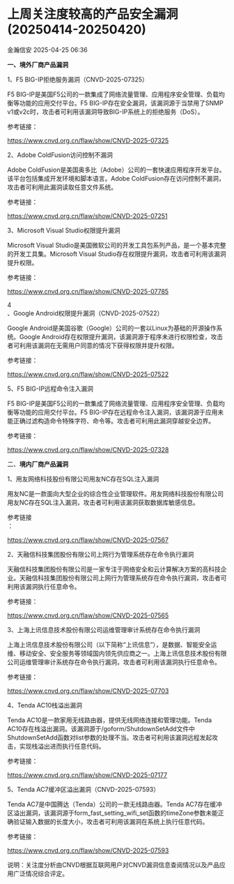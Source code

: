 #  上周关注度较高的产品安全漏洞(20250414-20250420)   
 金瀚信安   2025-04-25 06:36  
  
**一、境外厂商产品漏洞**  
  
1、F5 BIG-IP拒绝服务漏洞（CNVD-2025-07325）  
  
F5 BIG-IP是美国F5公司的一款集成了网络流量管理、应用程序安全管理、负载均衡等功能的应用交付平台。F5 BIG-IP存在安全漏洞，该漏洞源于当禁用了SNMP v1或v2c时，攻击者可利用该漏洞导致BIG-IP系统上的拒绝服务（DoS）。  
  
参考链接：  
  
https://www.cnvd.org.cn/flaw/show/CNVD-2025-07325  
  
2、Adobe ColdFusion访问控制不漏洞  
  
Adobe ColdFusion是美国奥多比（Adobe）公司的一套快速应用程序开发平台。该平台包括集成开发环境和脚本语言。Adobe ColdFusion存在访问控制不漏洞，攻击者可利用此漏洞读取任意文件系统。  
  
参考链接：  
  
https://www.cnvd.org.cn/flaw/show/CNVD-2025-07251  
  
3、Microsoft Visual Studio权限提升漏洞  
  
Microsoft Visual Studio是美国微软公司的开发工具包系列产品，是一个基本完整的开发工具集。Microsoft Visual Studio存在权限提升漏洞，攻击者可利用该漏洞提升权限。  
  
参考链接：  
  
https://www.cnvd.org.cn/flaw/show/CNVD-2025-07785  
  
4  
、Google Android权限提升漏洞（CNVD-2025-07522）  
  
Google Android是美国谷歌（Google）公司的一套以Linux为基础的开源操作系统。Google Android存在权限提升漏洞，该漏洞源于程序未进行权限检查，攻击者可利用该漏洞在无需用户同意的情况下获得权限并提升权限。  
  
参考链接：  
  
https://www.cnvd.org.cn/flaw/show/CNVD-2025-07522  
  
5、F5 BIG-IP远程命令注入漏洞  
  
F5 BIG-IP是美国F5公司的一款集成了网络流量管理、应用程序安全管理、负载均衡等功能的应用交付平台。F5 BIG-IP存在远程命令注入漏洞，该漏洞源于应用未能正确过滤构造命令特殊字符、命令等。攻击者可利用此漏洞穿越安全边界。  
  
参考链接：  
  
https://www.cnvd.org.cn/flaw/show/CNVD-2025-07328  
  
二、**境内厂商产品漏洞**  
  
1、用友网络科技股份有限公司用友NC存在SQL注入漏洞  
  
‌用友NC是一款面向大型企业的综合性企业管理软件。用友网络科技股份有限公司用友NC存在SQL注入漏洞，攻击者可利用该漏洞获取数据库敏感信息。  
  
参考链接  
：  
  
https://www.cnvd.org.cn/flaw/show/CNVD-2025-07567  
  
2、天融信科技集团股份有限公司上网行为管理系统存在命令执行漏洞  
  
天融信科技集团股份有限公司是一家专注于网络安全和云计算解决方案的高科技企业。‌天融信科技集团股份有限公司上网行为管理系统存在命令执行漏洞，攻击者可利用该漏洞执行任意命令。  
  
参考链接：  
  
https://www.cnvd.org.cn/flaw/show/CNVD-2025-07565  
  
3、上海上讯信息技术股份有限公司运维管理审计系统存在命令执行漏洞  
  
上海上讯信息技术股份有限公司（以下简称“上讯信息”），是数据、智能安全运维、移动安全、安全服务等领域国内领先供应商之一。上海上讯信息技术股份有限公司运维管理审计系统存在命令执行漏洞，攻击者可利用该漏洞执行任意命令。  
  
参考链接：  
  
https://www.cnvd.org.cn/flaw/show/CNVD-2025-07703  
  
4、Tenda AC10栈溢出漏洞  
  
Tenda AC10是一款家用无线路由器，提供无线网络连接和管理功能。Tenda AC10存在栈溢出漏洞。该漏洞源于/goform/ShutdownSetAdd文件中ShutdownSetAdd函数对list参数的处理不当。攻击者可利用该漏洞远程发起攻击，实现栈溢出进而执行任意代码。  
  
参考链接：  
  
https://www.cnvd.org.cn/flaw/show/CNVD-2025-07177  
  
5、Tenda AC7缓冲区溢出漏洞（CNVD-2025-07593）  
  
Tenda AC7是中国腾达（Tenda）公司的一款无线路由器。Tenda AC7存在缓冲区溢出漏洞，该漏洞源于form_fast_setting_wifi_set函数的timeZone参数未能正确验证输入数据的长度大小，攻击者可利用该漏洞在系统上执行任意代码。  
  
参考链接：  
  
https://www.cnvd.org.cn/flaw/show/CNVD-2025-07593  
  
  
  
说明：关注度分析由CNVD根据互联网用户对CNVD漏洞信息查阅情况以及产品应用广泛情况综合评定。  
  
  
